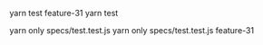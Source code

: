 yarn test feature-31
yarn test

yarn only specs/test.test.js
yarn only specs/test.test.js feature-31
